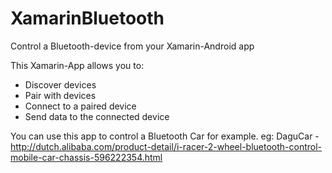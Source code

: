 # XamarinBluetooth
Control a Bluetooth-device from your Xamarin-Android app

This Xamarin-App allows you to:
- Discover devices
- Pair with devices
- Connect to a paired device
- Send data to the connected device

You can use this app to control a Bluetooth Car for example.
eg: DaguCar - http://dutch.alibaba.com/product-detail/i-racer-2-wheel-bluetooth-control-mobile-car-chassis-596222354.html
